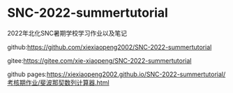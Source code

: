 # SNC-2022-summertutorial
 2022年北化SNC暑期学校学习作业以及笔记

 github:https://github.com/xiexiaopeng2002/SNC-2022-summertutorial
 
 gitee:https://gitee.com/xie-xiaopeng/SNC-2022-summertutorial
 
 github pages:https://xiexiaopeng2002.github.io/SNC-2022-summertutorial/考核期作业/斐波那契数列计算器.html